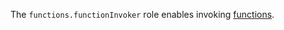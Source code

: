 The `functions.functionInvoker` role enables invoking [functions](../../functions/concepts/function.md).
